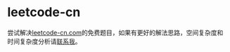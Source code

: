 # leetcode-cn
尝试解决[leetcode-cn.com](http://leetcode-cn.com)的免费题目，如果有更好的解法思路，空间复杂度和时间复杂度分析请[联系我](mailto:fte@foxmail.com)。